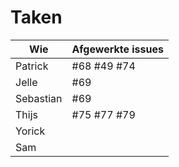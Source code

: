 # Taken

Wie|Afgewerkte issues
--------|--------
Patrick|#68 #49 #74
Jelle|#69
Sebastian|#69
Thijs|#75 #77 #79
Yorick|
Sam|

